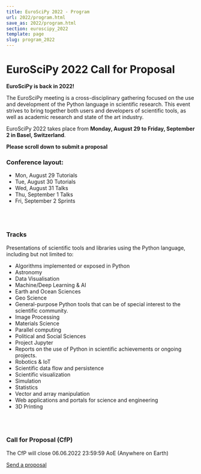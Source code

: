 ```yaml
---
title: EuroSciPy 2022 - Program
url: 2022/program.html
save_as: 2022/program.html
section: euroscipy_2022
template: page
slug: program_2022
---
```


# EuroSciPy 2022 Call for Proposal

**EuroSciPy is back in 2022!**

The EuroSciPy meeting is a cross-disciplinary gathering focused on the use and
development of the Python language in scientific research. This event strives
to bring together both users and developers of scientific tools, as well as
academic research and state of the art industry.

EuroSciPy 2022 takes place from **Monday, August 29 to Friday, September 2 in Basel, Switzerland**.

**Please scroll down to submit a proposal**
<br>

### Conference layout:

- Mon, August 29 Tutorials
- Tue, August 30 Tutorials
- Wed, August 31 Talks
- Thu, September 1 Talks
- Fri, September 2 Sprints
<br>
<br>

### Tracks

Presentations of scientific tools and libraries using the Python language,
including but not limited to:

- Algorithms implemented or exposed in Python
- Astronomy
- Data Visualisation
- Machine/Deep Learning & AI
- Earth and Ocean Sciences
- Geo Science
- General-purpose Python tools that can be of special interest to the scientific community.
- Image Processing
- Materials Science
- Parallel computing
- Political and Social Sciences
- Project Jupyter
- Reports on the use of Python in scientific achievements or ongoing projects.
- Robotics & IoT
- Scientific data flow and persistence
- Scientific visualization
- Simulation
- Statistics
- Vector and array manipulation
- Web applications and portals for science and engineering
- 3D Printing
<br>
<br>

### Call for Proposal (CfP)

The CfP will close 06.06.2022 23:59:59 AoE (Anywhere on Earth)

<a href="https://pretalx.com/euroscipy-2022/cfp" class="btn btn-primary btn-lg btn-block active" role="button" aria-pressed="true">Send a proposal</a>

